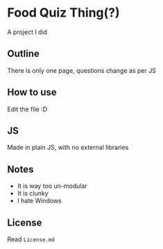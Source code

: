 # Food Quiz Thing(?)
A project I did

## Outline
There is only one page, questions change as per JS

## How to use
Edit the file :D

## JS
Made in plain JS, with no external libraries


## Notes
- It is way too un-modular
- It is clunky
- I hate Windows

## License
Read `License.md`
